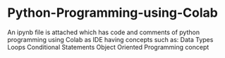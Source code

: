 # Python-Programming-using-Colab

An ipynb file is attached which has code and comments of python programming using Colab as IDE having concepts such as:
  Data Types
  Loops
  Conditional Statements
  Object Oriented Programming concept
